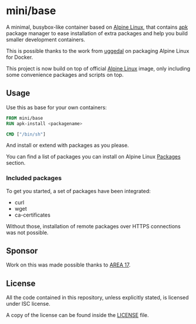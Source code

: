 # mini/base

A minimal, busybox-like container based on [Alpine Linux](http://alpinelinux.org/),
that contains [apk](http://wiki.alpinelinux.org/wiki/Alpine_Linux_package_management)
package manager to ease installation of extra packages and help you build
smaller development containers.

This is possible thanks to the work from [uggedal](https://github.com/uggedal)
on packaging Alpine Linux for Docker.

This project is now build on top of official [Alpine Linux](https://hub.docker.com/_/alpine/)
image, only including some convenience packages and scripts on top.

## Usage

Use this as base for your own containers:

```dockerfile
FROM mini/base
RUN apk-install <packagename>

CMD ["/bin/sh"]
```

And install or extend with packages as you please.

You can find a list of packages you can install on Alpine Linux [Packages](http://forum.alpinelinux.org/packages)
section.

### Included packages

To get you started, a set of packages have been integrated:

- curl
- wget
- ca-certificates

Without those, installation of remote packages over HTTPS connections was
not possible.

## Sponsor

Work on this was made possible thanks to [AREA 17](http://www.area17.com).

## License

All the code contained in this repository, unless explicitly stated, is
licensed under ISC license.

A copy of the license can be found inside the [LICENSE](LICENSE) file.
